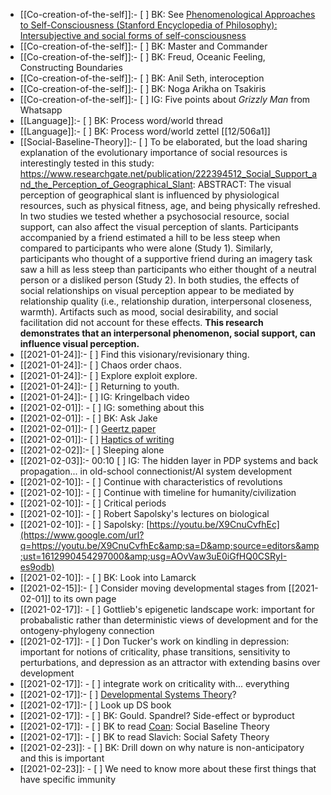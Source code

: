 - [[Co-creation-of-the-self]]:- [ ] BK: See [Phenomenological Approaches to Self-Consciousness (Stanford Encyclopedia of Philosophy): Intersubjective and social forms of self-consciousness](https://plato.stanford.edu/entries/self-consciousness-phenomenological/#SocForSelCon)
- [[Co-creation-of-the-self]]:- [ ] BK: Master and Commander
- [[Co-creation-of-the-self]]:- [ ] BK: Freud, Oceanic Feeling, Constructing Boundaries
- [[Co-creation-of-the-self]]:- [ ] BK: Anil Seth, interoception
- [[Co-creation-of-the-self]]:- [ ] BK: Noga Arikha on Tsakiris
- [[Co-creation-of-the-self]]:- [ ] IG: Five points about _Grizzly Man_ from Whatsapp
- [[Language]]:- [ ] BK: Process word/world thread
- [[Language]]:- [ ] BK: Process word/world zettel [[12/506a1]]
- [[Social-Baseline-Theory]]:- [ ] To be elaborated, but the load sharing explanation of the evolutionary importance of social resources is interestingly tested in this study: https://www.researchgate.net/publication/222394512_Social_Support_and_the_Perception_of_Geographical_Slant:  ABSTRACT: The visual perception of geographical slant is influenced by physiological resources, such as physical fitness, age, and being physically refreshed. In two studies we tested whether a psychosocial resource, social support, can also affect the visual perception of slants. Participants accompanied by a friend estimated a hill to be less steep when compared to participants who were alone (Study 1). Similarly, participants who thought of a supportive friend during an imagery task saw a hill as less steep than participants who either thought of a neutral person or a disliked person (Study 2). In both studies, the effects of social relationships on visual perception appear to be mediated by relationship quality (i.e., relationship duration, interpersonal closeness, warmth). Artifacts such as mood, social desirability, and social facilitation did not account for these effects. **This research demonstrates that an interpersonal phenomenon, social support, can influence visual perception.**
- [[2021-01-24]]:- [ ] Find this visionary/revisionary thing.
- [[2021-01-24]]:- [ ] Chaos order chaos.
- [[2021-01-24]]:- [ ] Explore exploit explore.
- [[2021-01-24]]:- [ ] Returning to youth.
- [[2021-01-24]]:- [ ] IG: Kringelbach video
- [[2021-02-01]]:  - [ ] IG: something about this
- [[2021-02-01]]:  - [ ] BK: Ask Jake
- [[2021-02-01]]:- [ ] [Geertz paper](https://hyp.is/vSfJKl8hEeuN07d4UKi_eg/www.ias.edu/clifford-geertz-work-and-legacy)
- [[2021-02-01]]:- [ ] [Haptics of writing](https://hyp.is/QKnWMFvfEeudTtvOEEIk-g/www.intechopen.com/books/advances-in-haptics/digitizing-literacy-reflections-on-the-haptics-of-writing)
- [[2021-02-02]]:- [ ] Sleeping alone
- [[2021-02-03]]:- 00:10 [ ] IG: The hidden layer in PDP systems and back propagation... in old-school connectionist/AI system development 
- [[2021-02-10]]:  - [ ] Continue with characteristics of revolutions
- [[2021-02-10]]:  - [ ] Continue with timeline for humanity/civilization
- [[2021-02-10]]:  - [ ] Critical periods
- [[2021-02-10]]:  - [ ] Robert Sapolsky&#39;s lectures on biological 
- [[2021-02-10]]:  - [ ] Sapolsky: [https://youtu.be/X9CnuCvfhEc](https://www.google.com/url?q=https://youtu.be/X9CnuCvfhEc&amp;sa=D&amp;source=editors&amp;ust=1612990454297000&amp;usg=AOvVaw3uE0iGfHQ0CSRyI-es9odb)
- [[2021-02-10]]:  - [ ] BK: Look into Lamarck
- [[2021-02-15]]:- [ ] Consider moving developmental stages from [[2021-02-01]] to its own page
- [[2021-02-17]]:    - [ ] Gottlieb's epigenetic landscape work: important for probabalistic rather than deterministic views of development and for the ontogeny-phylogeny connection
- [[2021-02-17]]:    - [ ] Don Tucker's work on kindling in depression: important for notions of criticality, phase transitions, sensitivity to perturbations, and depression as an attractor with extending basins over development
- [[2021-02-17]]:    - [ ] integrate work on criticality with... everything
- [[2021-02-17]]:- [ ] [Developmental Systems Theory](http://paulgriffiths.representinggenes.org/wordpress/wp-content/uploads/publications/C1_41.pdf)?
- [[2021-02-17]]:- [ ] Look up DS book
- [[2021-02-17]]:    - [ ] BK: Gould. Spandrel? Side-effect or byproduct
- [[2021-02-17]]:    - [ ] BK to read [Coan](https://scholar.google.com/citations?hl=en&user=8JyaSpgAAAAJ&view_op=list_works&sortby=pubdate): Social Baseline Theory
- [[2021-02-17]]:    - [ ] BK to read Slavich: Social Safety Theory
- [[2021-02-23]]:    - [ ] BK: Drill down on why nature is non-anticipatory and this is important
- [[2021-02-23]]:  - [ ] We need to know more about these first things that have specific immunity

